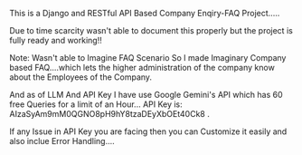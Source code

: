 This is a Django and RESTful API Based Company Enqiry-FAQ Project.....

Due to time scarcity wasn't able to document this properly but the project is fully ready and working!!

Note: Wasn't able to Imagine FAQ Scenario So I made Imaginary Company based FAQ....which lets the higher administration of the company know about the Employees of the Company.

And as of LLM And API Key I have use Google Gemini's API which has 60 free Queries for a limit of an Hour... API Key is: AIzaSyAm9mM0QGNO8pH9hY8tzaDEyXbOEt40Ck8 .

If any Issue in API Key you are facing then you can Customize it easily and also inclue Error Handling....
